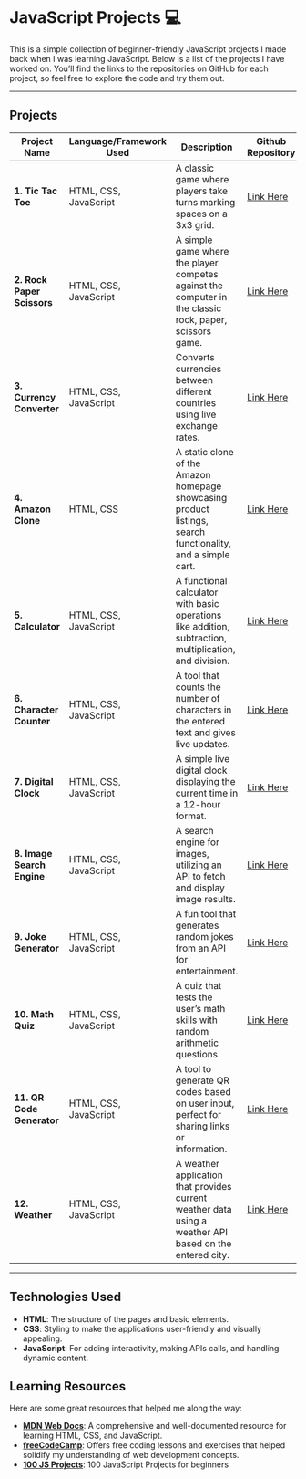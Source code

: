 # JavaScript Projects 💻

This is a simple collection of beginner-friendly JavaScript projects I made back when I was learning JavaScript. 
Below is a list of the projects I have worked on. You’ll find the links to the repositories on GitHub for each project, so feel free to explore the code and try them out.

---

## Projects

| Project Name            | Language/Framework Used | Description | Github Repository |
|-------------------------|-------------------------|-------------|-------------------|
| **1. Tic Tac Toe**       | HTML, CSS, JavaScript   | A classic game where players take turns marking spaces on a 3x3 grid. | [Link Here](#) |
| **2. Rock Paper Scissors**| HTML, CSS, JavaScript   | A simple game where the player competes against the computer in the classic rock, paper, scissors game. | [Link Here](#) |
| **3. Currency Converter** | HTML, CSS, JavaScript   | Converts currencies between different countries using live exchange rates. | [Link Here](#) |
| **4. Amazon Clone**      | HTML, CSS               | A static clone of the Amazon homepage showcasing product listings, search functionality, and a simple cart. | [Link Here](#) |
| **5. Calculator**        | HTML, CSS, JavaScript   | A functional calculator with basic operations like addition, subtraction, multiplication, and division. | [Link Here](#) |
| **6. Character Counter** | HTML, CSS, JavaScript   | A tool that counts the number of characters in the entered text and gives live updates. | [Link Here](#) |
| **7. Digital Clock**     | HTML, CSS, JavaScript   | A simple live digital clock displaying the current time in a 12-hour format. | [Link Here](#) |
| **8. Image Search Engine** | HTML, CSS, JavaScript | A search engine for images, utilizing an API to fetch and display image results. | [Link Here](#) |
| **9. Joke Generator**    | HTML, CSS, JavaScript   | A fun tool that generates random jokes from an API for entertainment. | [Link Here](#) |
| **10. Math Quiz**        | HTML, CSS, JavaScript   | A quiz that tests the user’s math skills with random arithmetic questions. | [Link Here](#) |
| **11. QR Code Generator**| HTML, CSS, JavaScript   | A tool to generate QR codes based on user input, perfect for sharing links or information. | [Link Here](#) |
| **12. Weather**          | HTML, CSS, JavaScript   | A weather application that provides current weather data using a weather API based on the entered city. | [Link Here](#) |

---

## Technologies Used
- **HTML**: The structure of the pages and basic elements.
- **CSS**: Styling to make the applications user-friendly and visually appealing.
- **JavaScript**: For adding interactivity, making APIs calls, and handling dynamic content.

## Learning Resources
Here are some great resources that helped me along the way:

- **[MDN Web Docs](https://developer.mozilla.org/en-US/)**: A comprehensive and well-documented resource for learning HTML, CSS, and JavaScript.
- **[freeCodeCamp](https://www.freecodecamp.org/)**: Offers free coding lessons and exercises that helped solidify my understanding of web development concepts.
- **[100 JS Projects](https://www.100jsprojects.com/)**: 100 JavaScript Projects for beginners

